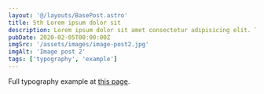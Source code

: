 ```yaml
---
layout: '@/layouts/BasePost.astro'
title: 5th Lorem ipsum dolor sit
description: Lorem ipsum dolor sit amet consectetur adipisicing elit. Tenetur vero esse non molestias eos excepturi.
pubDate: 2020-02-05T00:00:00Z
imgSrc: '/assets/images/image-post2.jpg'
imgAlt: 'Image post 2'
tags: ['typography', 'example']
---
```


Full typography example at [this page](./sixth-post).
